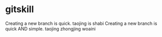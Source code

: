 # gitskill
Creating a new branch is quick.
taojing is shabi
Creating a new branch is quick AND simple.
taojing
zhongjing woaini

